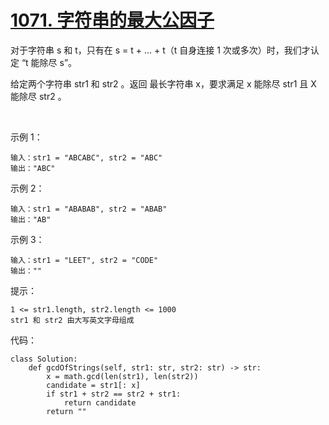 # [1071. 字符串的最大公因子](https://leetcode.cn/problems/greatest-common-divisor-of-strings/)

对于字符串 s 和 t，只有在 s = t + ... + t（t 自身连接 1 次或多次）时，我们才认定 “t 能除尽 s”。

给定两个字符串 str1 和 str2 。返回 最长字符串 x，要求满足 x 能除尽 str1 且 X 能除尽 str2 。

 

示例 1：
```
输入：str1 = "ABCABC", str2 = "ABC"
输出："ABC"
```
示例 2：
```
输入：str1 = "ABABAB", str2 = "ABAB"
输出："AB"
```
示例 3：
```
输入：str1 = "LEET", str2 = "CODE"
输出：""
```

提示：
```
1 <= str1.length, str2.length <= 1000
str1 和 str2 由大写英文字母组成
```

代码：
```python3
class Solution:
    def gcdOfStrings(self, str1: str, str2: str) -> str:
        x = math.gcd(len(str1), len(str2))
        candidate = str1[: x]
        if str1 + str2 == str2 + str1:
            return candidate
        return ""
```
